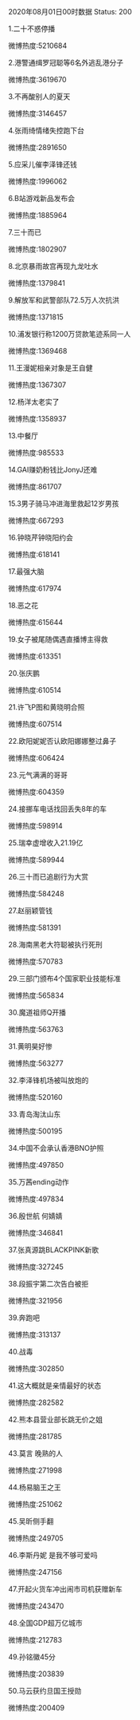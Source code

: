 2020年08月01日00时数据
Status: 200

1.二十不惑停播

微博热度:5210684

2.港警通缉罗冠聪等6名外逃乱港分子

微博热度:3619670

3.不再酸别人的夏天

微博热度:3146457

4.张雨绮情绪失控跑下台

微博热度:2891650

5.应采儿催李泽锋还钱

微博热度:1996062

6.B站游戏新品发布会

微博热度:1885964

7.三十而已

微博热度:1802907

8.北京暴雨故宫再现九龙吐水

微博热度:1379841

9.解放军和武警部队72.5万人次抗洪

微博热度:1371815

10.浦发银行称1200万贷款笔迹系同一人

微博热度:1369468

11.王漫妮相亲对象是王自健

微博热度:1367307

12.杨洋太老实了

微博热度:1358937

13.中餐厅

微博热度:985533

14.GAI赚奶粉钱比JonyJ还难

微博热度:861707

15.3男子骑马冲进海里救起12岁男孩

微博热度:667293

16.钟晓芹钟晓阳约会

微博热度:618141

17.最强大脑

微博热度:617974

18.恶之花

微博热度:615644

19.女子被尾随偶遇直播博主得救

微博热度:613351

20.张庆鹏

微博热度:610514

21.许飞P图和黄晓明合照

微博热度:607514

22.欧阳妮妮否认欧阳娜娜整过鼻子

微博热度:606424

23.元气满满的哥哥

微博热度:604359

24.接挪车电话找回丢失8年的车

微博热度:598914

25.瑞幸虚增收入21.19亿

微博热度:589944

26.三十而已追剧行为大赏

微博热度:584248

27.赵丽颖管钱

微博热度:581391

28.海南黑老大符聪被执行死刑

微博热度:570783

29.三部门颁布4个国家职业技能标准

微博热度:565834

30.魔道祖师Q开播

微博热度:563763

31.黄明昊好惨

微博热度:563277

32.李泽锋机场被叫放炮的

微博热度:520160

33.青岛淘汰山东

微博热度:500195

34.中国不会承认香港BNO护照

微博热度:497850

35.万茜ending动作

微博热度:497834

36.殷世航 何婧婧

微博热度:346841

37.张真源跳BLACKPINK新歌

微博热度:327245

38.段振宇第二次告白被拒

微博热度:321956

39.奔跑吧

微博热度:313137

40.战毒

微博热度:302850

41.这大概就是亲情最好的状态

微博热度:282582

42.熊本县营业部长跳无价之姐

微博热度:281785

43.莫言 晚熟的人

微博热度:271998

44.杨易脑王之王

微博热度:251062

45.吴昕侧手翻

微博热度:249705

46.李斯丹妮 是我不够可爱吗

微博热度:247156

47.开起火货车冲出闹市司机获赠新车

微博热度:243470

48.全国GDP超万亿城市

微博热度:212783

49.孙铭徽45分

微博热度:203839

50.马云获约旦国王授勋

微博热度:200409

